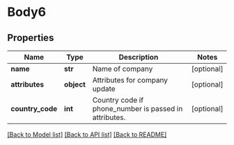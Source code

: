 # Body6

## Properties
Name | Type | Description | Notes
------------ | ------------- | ------------- | -------------
**name** | **str** | Name of company | [optional] 
**attributes** | **object** | Attributes for company update | [optional] 
**country_code** | **int** | Country code if phone_number is passed in attributes. | [optional] 

[[Back to Model list]](../README.md#documentation-for-models) [[Back to API list]](../README.md#documentation-for-api-endpoints) [[Back to README]](../README.md)


